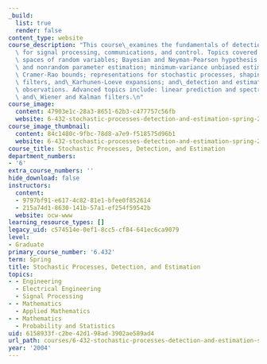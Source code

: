```yaml
---
_build:
  list: true
  render: false
content_type: website
course_description: "This course\_examines the fundamentals of detection and estimation\
  \ for signal processing, communications, and control. Topics covered include: vector\
  \ spaces of random variables; Bayesian and Neyman-Pearson hypothesis testing; Bayesian\
  \ and nonrandom parameter estimation; minimum-variance unbiased estimators and the\
  \ Cramer-Rao bounds; representations for stochastic processes, shaping and whitening\
  \ filters, and\_Karhunen-Loeve expansions; and\_detection and estimation from waveform\
  \ observations. Advanced topics include: linear prediction and spectral estimation,\
  \ and\_Wiener and Kalman filters.\n"
course_image:
  content: 47903e1c-28a3-8651-62b3-c477757c56fb
  website: 6-432-stochastic-processes-detection-and-estimation-spring-2004
course_image_thumbnail:
  content: 84c1480c-9fbc-78d8-a7e9-f518575d96b1
  website: 6-432-stochastic-processes-detection-and-estimation-spring-2004
course_title: Stochastic Processes, Detection, and Estimation
department_numbers:
- '6'
extra_course_numbers: ''
hide_download: false
instructors:
  content:
  - 9797bf91-e617-4c82-81e1-bfee0f852614
  - 215a74d1-8630-141b-57a1-ef254f59542b
  website: ocw-www
learning_resource_types: []
legacy_uid: c574514e-0ef1-8cc5-cf84-641ec6ca9079
level:
- Graduate
primary_course_number: '6.432'
term: Spring
title: Stochastic Processes, Detection, and Estimation
topics:
- - Engineering
  - Electrical Engineering
  - Signal Processing
- - Mathematics
  - Applied Mathematics
- - Mathematics
  - Probability and Statistics
uid: 6158933f-c2be-42d1-98ad-3902ae589ad4
url_path: courses/6-432-stochastic-processes-detection-and-estimation-spring-2004
year: '2004'
---
```

